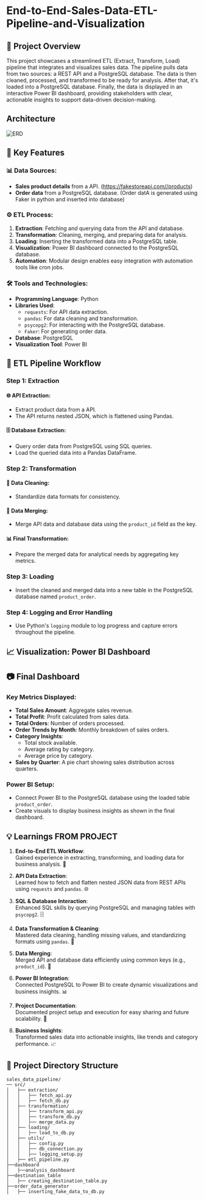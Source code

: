 # End-to-End-Sales-Data-ETL-Pipeline-and-Visualization

## 🚀 Project Overview

This project showcases a streamlined ETL (Extract, Transform, Load) pipeline that integrates and visualizes sales data. The pipeline pulls data from two sources: a REST API and a PostgreSQL database. The data is then cleaned, processed, and transformed to be ready for analysis. After that, it's loaded into a PostgreSQL database. Finally, the data is displayed in an interactive Power BI dashboard, providing stakeholders with clear, actionable insights to support data-driven decision-making.

## Architecture 
![ERD](ERD/ERD.png)
## 🔑 Key Features

### 📊 Data Sources:
- **Sales product details** from a API. (https://fakestoreapi.com//products)
- **Order data** from a PostgreSQL database. (Order datA is generated using Faker in python and inserted into database)

### ⚙️ ETL Process:
1. **Extraction**: Fetching and querying data from the API and database.
2. **Transformation**: Cleaning, merging, and preparing data for analysis.
3. **Loading**: Inserting the transformed data into a PostgreSQL table.
4. **Visualization**: Power BI dashboard connected to the PostgreSQL database.
5. **Automation**: Modular design enables easy integration with automation tools like cron jobs.

### 🛠️ Tools and Technologies:
- **Programming Language**: Python
- **Libraries Used**:
  - `requests`: For API data extraction.
  - `pandas`: For data cleaning and transformation.
  - `psycopg2`: For interacting with the PostgreSQL database.
  - `Faker`: For generating order data.
- **Database**: PostgreSQL
- **Visualization Tool**: Power BI

## 🔄 ETL Pipeline Workflow

### Step 1: Extraction
#### 🌐 **API Extraction**:
- Extract product data from a API.
- The API returns nested JSON, which is flattened using Pandas.

#### 🗄️ **Database Extraction**:
- Query order data from PostgreSQL using SQL queries.
- Load the queried data into a Pandas DataFrame.

### Step 2: Transformation
#### 🧹 **Data Cleaning**:
- Standardize data formats for consistency.

#### 🔗 **Data Merging**:
- Merge API data and database data using the `product_id` field as the key.

#### 📊 **Final Transformation**:
- Prepare the merged data for analytical needs by aggregating key metrics.

### Step 3: Loading
- Insert the cleaned and merged data into a new table in the PostgreSQL database named `product_order`.

### Step 4: Logging and Error Handling
- Use Python's `logging` module to log progress and capture errors throughout the pipeline.

## 📈 Visualization: Power BI Dashboard

##  📷 Final Dashboard

### Key Metrics Displayed:
- **Total Sales Amount**: Aggregate sales revenue.
- **Total Profit**: Profit calculated from sales data.
- **Total Orders**: Number of orders processed.
- **Order Trends by Month**: Monthly breakdown of sales orders.
- **Category Insights**:
  - Total stock available.
  - Average rating by category.
  - Average price by category.
- **Sales by Quarter**: A pie chart showing sales distribution across quarters.

### Power BI Setup:
- Connect Power BI to the PostgreSQL database using the loaded table `product_order`.
- Create visuals to display business insights as shown in the final dashboard.

## 💡 Learnings FROM PROJECT

1. **End-to-End ETL Workflow**:  
   Gained experience in extracting, transforming, and loading data for business analysis. 🔄

2. **API Data Extraction**:  
   Learned how to fetch and flatten nested JSON data from REST APIs using `requests` and `pandas`. 🌐

3. **SQL & Database Interaction**:  
   Enhanced SQL skills by querying PostgreSQL and managing tables with `psycopg2`. 🗄️

4. **Data Transformation & Cleaning**:  
   Mastered data cleaning, handling missing values, and standardizing formats using `pandas`. 🧹

5. **Data Merging**:  
   Merged API and database data efficiently using common keys (e.g., `product_id`). 🔗

6. **Power BI Integration**:  
   Connected PostgreSQL to Power BI to create dynamic visualizations and business insights. 📊

7. **Project Documentation**:  
   Documented project setup and execution for easy sharing and future scalability. 📑

8. **Business Insights**:  
    Transformed sales data into actionable insights, like trends and category performance. 📈


## 📂 Project Directory Structure

```plaintext
sales_data_pipeline/
── src/
│   ├── extraction/
│   │   ├── fetch_api.py
│   │   ├── fetch_db.py
│   ├── transformation/
│   │   ├── transform_api.py
│   │   ├── transform_db.py
│   │   ├── merge_data.py
│   ├── loading/
│   │   ├── load_to_db.py
│   ├── utils/
│   │   ├── config.py
│   │   ├── db_connection.py
│   │   ├── logging_setup.py
│   ├── etl_pipeline.py
├──dashboard
│   ├──analysis_dashboard
├──destination_table
│   ├── creating_destination_table.py
├──order_data_generator
│   ├── inserting_fake_data_to_db.py

